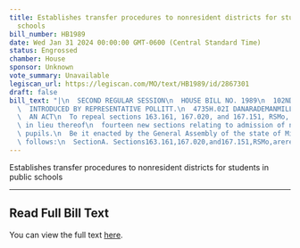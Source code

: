 ```yaml
---
title: Establishes transfer procedures to nonresident districts for students in public
  schools
bill_number: HB1989
date: Wed Jan 31 2024 00:00:00 GMT-0600 (Central Standard Time)
status: Engrossed
chamber: House
sponsor: Unknown
vote_summary: Unavailable
legiscan_url: https://legiscan.com/MO/text/HB1989/id/2867301
draft: false
bill_text: "|\n  SECOND REGULAR SESSION\n  HOUSE BILL NO. 1989\n  102ND GENERAL ASSEMBLY\n\
  \  INTRODUCED BY REPRESENTATIVE POLLITT.\n  4735H.02I DANARADEMANMILLER,ChiefClerk\n\
  \  AN ACT\n  To repeal sections 163.161, 167.020, and 167.151, RSMo, and to enact\
  \ in lieu thereof\n  fourteen new sections relating to admission of nonresident\
  \ pupils.\n  Be it enacted by the General Assembly of the state of Missouri, as\
  \ follows:\n  SectionA. Sections163.161,167.020,and167.151,RSMo,arerepealedandfourteen"
---
```

Establishes transfer procedures to nonresident districts for students in public schools

---

## Read Full Bill Text

You can view the full text [here](https://legiscan.com/MO/text/HB1989/id/2867301).
